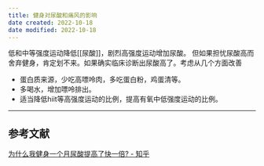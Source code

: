 ```yaml
---
title: 健身对尿酸和痛风的影响
date created: 2022-10-18
date modified: 2022-10-18
---
```

低和中等强度运动降低[[尿酸]]，剧烈高强度运动增加尿酸。
但如果担忧尿酸高而舍弃健身，肯定划不来。如果确实临床诊断出尿酸高了。考虑从几个方面改善
- 蛋白质来源，少吃高嘌呤肉，多吃蛋白粉，鸡蛋清等。
- 多喝水，增加嘌呤排出。
- 适当降低hiit等高强度运动的比例，提高有氧中低强度运动的比例。

---
## 参考文献
[为什么我健身一个月尿酸提高了快一倍? - 知乎](https://www.zhihu.com/question/417306341/answer/2102769523)